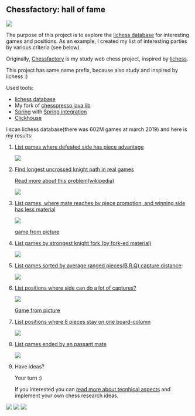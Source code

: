 ## Chessfactory: hall of fame
![](etc/img/cf.png)

The purpose of this project is to explore the [lichess database](https://database.lichess.org/) for interesting games and positions. As an example, I created my list of interesting parties by various criteria (see below).

Originally, [Chessfactory](https://github.com/mark-dev/chessfactory) is my study web chess project, inspired by [lichess](https://lichess.org).

This project has same name prefix, because also study and inspired by lichess :)

Used tools:

* [lichess database](https://database.lichess.org/) 
* My fork of [chesspresso java lib](https://github.com/mark-dev/chesspresso)
* [Spring](https://spring.io/) with [Spring integration](https://spring.io/projects/spring-integration)
* [Clickhouse](https://clickhouse.yandex/)

  
I scan lichess database(there was 602M games at march 2019) and here is my results:

1. [List games where defeated side has piece advantage](etc/docs/results/got-mate-with-extra-material.md)  

   ![](etc/img/got-mate-with-extra-material.png)   

2. [Find longest uncrossed knight path in real games](/etc/docs/results/knight-path.md)

    [Read more about this problem(wikipedia)](https://en.wikipedia.org/wiki/Longest_uncrossed_knight%27s_path)

    ![](etc/img/knight-path.png)
    
3. [List games, where mate reaches by piece promotion, and winning side has less material](/etc/docs/results/mate-by-pieces.md)
   
   ![](etc/img/knight-promo-mate.png)
   
   [game from picture](https://lichess.org/oKgxoBoi)
   
4. [List games by strongest knight fork (by fork-ed material)](etc/docs/results/fork-material.md)
  
   ![](etc/img/knight-fork.png)
   
5. [List games sorted by average ranged pieces(B,R,Q) capture distance](etc/docs/results/ranged-capture-distance.md):
    
    ![](etc/img/ranged-capture-distance.png)
   
6. [List positions where side can do a lot of captures?](etc/docs/results/capture-sharpness.md)

   ![](etc/img/capture-sharpness.png)
   
   [Game from picture](https://lichess.org/shIhqTdO#68)
    
7. [List positions where 8 pieces stay on one board-column](etc/docs/results/8-pieces-one-column.md)

    ![](etc/img/one-column-pieces.png)
    
8. [List games ended by en passant mate](etc/docs/results/ep-mate.md) 

    ![](etc/img/ep-mate.png)
    
9. Have ideas?
     
    Your turn :) 

    If you interested you can [read more about tecnhical aspects](etc/docs/how-to-extend.md) 
    and implement your own chess research ideas.

![](etc/img/bN.png) ![](etc/img/bN.png) ![](etc/img/bN.png) 
